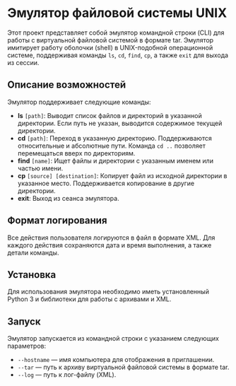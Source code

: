 # Эмулятор файловой системы UNIX

Этот проект представляет собой эмулятор командной строки (CLI) для работы с виртуальной файловой системой в формате tar. Эмулятор имитирует работу оболочки (shell) в UNIX-подобной операционной системе, поддерживая команды `ls`, `cd`, `find`, `cp`, а также `exit` для выхода из сессии.

## Описание возможностей

Эмулятор поддерживает следующие команды:

- **ls** `[path]`: Выводит список файлов и директорий в указанной директории. Если путь не указан, выводится содержимое текущей директории.
- **cd** `[path]`: Переход в указанную директорию. Поддерживаются относительные и абсолютные пути. Команда `cd ..` позволяет перемещаться вверх по директориям.
- **find** `[name]`: Ищет файлы и директории с указанным именем или частью имени.
- **cp** `[source] [destination]`: Копирует файл из исходной директории в указанное место. Поддерживается копирование в другие директории.
- **exit**: Выход из сеанса эмулятора.

## Формат логирования

Все действия пользователя логируются в файл в формате XML. Для каждого действия сохраняются дата и время выполнения, а также детали команды.

## Установка

Для использования эмулятора необходимо иметь установленный Python 3 и библиотеки для работы с архивами и XML.

## Запуск

Эмулятор запускается из командной строки с указанием следующих параметров:

- `--hostname` — имя компьютера для отображения в приглашении.
- `--tar` — путь к архиву виртуальной файловой системы в формате tar.
- `--log` — путь к лог-файлу (XML).
